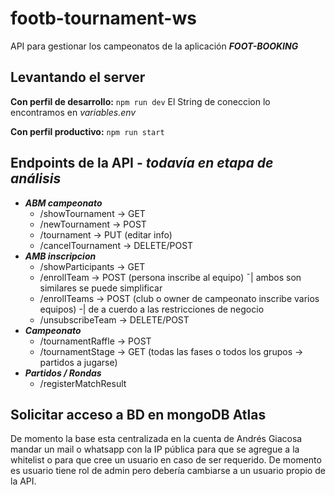 # footb-tournament-ws
API para gestionar los campeonatos de la aplicación **_FOOT-BOOKING_**

## Levantando el server
**Con perfil de desarrollo:** ```npm run dev```
El String de coneccion lo encontramos en _variables.env_

**Con perfil productivo:** ```npm run start```

## Endpoints de la API - _todavía en etapa de análisis_
* **_ABM campeonato_**
    - /showTournament -> GET
    - /newTournament -> POST 
    - /tournament -> PUT (editar info)
    - /cancelTournament -> DELETE/POST
* **_AMB inscripcion_**
    - /showParticipants -> GET
    - /enrollTeam -> POST (persona inscribe al equipo)								¯| ambos son similares se puede simplificar
    - /enrollTeams -> POST (club o owner de campeonato inscribe varios equipos) 	-| de a cuerdo a las restricciones de negocio
    - /unsubscribeTeam -> DELETE/POST
* **_Campeonato_**
    - /tournamentRaffle -> POST
    - /tournamentStage -> GET (todas las fases o todos los grupos -> partidos a jugarse)
* **_Partidos / Rondas_**
    - /registerMatchResult


## Solicitar acceso a BD en mongoDB Atlas
De momento la base esta centralizada en la cuenta de Andrés Giacosa mandar un mail o whatsapp con la IP pública para que se agregue a la whitelist o para que cree un usuario en caso de ser requerido. De momento es usuario tiene rol de admin pero debería cambiarse a un usuario propio de la API.
